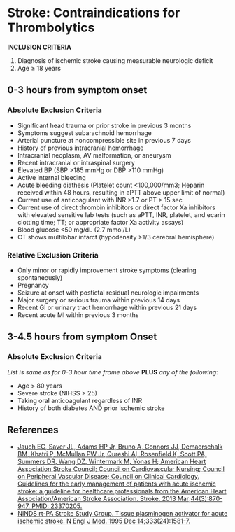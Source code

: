 


# Stroke: Contraindications for Thrombolytics

**INCLUSION CRITERIA**

1.  Diagnosis of ischemic stroke causing measurable neurologic deficit
2.  Age ≥ 18 years

## 0-3 hours from symptom onset

### Absolute Exclusion Criteria
-   Significant head trauma or prior stroke in previous 3 months
-   Symptoms suggest subarachnoid hemorrhage
-   Arterial puncture at noncompressible site in previous 7 days
-   History of previous intracranial hemorrhage
-   Intracranial neoplasm, AV malformation, or aneurysm
-   Recent intracranial or intraspinal surgery
-   Elevated BP (SBP &gt;185 mmHg or DBP &gt;110 mmHg)
-   Active internal bleeding
-   Acute bleeding diathesis (Platelet count &lt;100,000/mm3; Heparin received within 48 hours, resulting in aPTT above upper limit of normal)
-   Current use of anticoagulant with INR &gt;1.7 or PT &gt; 15 sec     
-   Current use of direct thrombin inhibitors or direct factor Xa inhibitors with elevated sensitive lab tests (such as aPTT, INR, platelet, and ecarin clotting time; TT; or appropriate factor Xa activity assays)
-   Blood glucose &lt;50 mg/dL (2.7 mmol/L)
-   CT shows multilobar infarct (hypodensity &gt;1/3 cerebral hemisphere)

### Relative Exclusion Criteria
-   Only minor or rapidly improvement stroke symptoms (clearing spontaneously)
-   Pregnancy
-   Seizure at onset with postictal residual neurologic impairments
-   Major surgery or serious trauma within previous 14 days
-   Recent GI or urinary tract hemorrhage within previous 21 days
-   Recent acute MI within previous 3 months

## 3-4.5 hours from symptom Onset

### Absolute Exclusion Criteria
*List is same as for 0-3 hour time frame above* **PLUS** *any of the following*:
-   Age &gt; 80 years
-   Severe stroke (NIHSS &gt; 25)
-   Taking oral anticoagulant regardless of INR
-   History of both diabetes AND prior ischemic stroke

## References

-   [Jauch EC, Saver JL, Adams HP Jr, Bruno A, Connors JJ, Demaerschalk BM, Khatri P, McMullan PW Jr, Qureshi AI, Rosenfield K, Scott PA, Summers DR, Wang DZ, Wintermark M, Yonas H; American Heart Association Stroke Council; Council on Cardiovascular Nursing; Council on Peripheral Vascular Disease; Council on Clinical Cardiology. Guidelines for the early management of patients with acute ischemic stroke: a guideline for healthcare professionals from the American Heart Association/American Stroke Association. Stroke. 2013 Mar;44(3):870-947. PMID: 23370205.](http://stroke.ahajournals.org/content/44/3/870.full.pdf)
-   [NINDS rt-PA Stroke Study Group. Tissue plasminogen activator for acute ischemic stroke. N Engl J Med. 1995 Dec 14;333(24):1581-7.](http://www.nejm.org/doi/full/10.1056/NEJM199512143332401)
